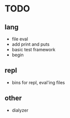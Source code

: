 # TODO

## lang

- file eval
- add print and puts
- basic test framework
- begin

## repl

- bins for repl, eval'ing files

## other

- dialyzer
